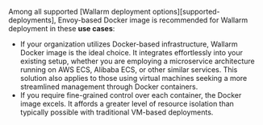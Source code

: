 Among all supported [Wallarm deployment options][supported-deployments], Envoy-based Docker image is recommended for Wallarm deployment in these **use cases**:

* If your organization utilizes Docker-based infrastructure, Wallarm Docker image is the ideal choice. It integrates effortlessly into your existing setup, whether you are employing a microservice architecture running on AWS ECS, Alibaba ECS, or other similar services. This solution also applies to those using virtual machines seeking a more streamlined management through Docker containers.
* If you require fine-grained control over each container, the Docker image excels. It affords a greater level of resource isolation than typically possible with traditional VM-based deployments.
